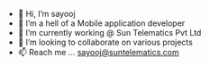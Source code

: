- 👋 Hi, I’m sayooj
- 👀 I’m a hell of a Mobile application developer
- 🌱 I’m currently working @ Sun Telematics Pvt Ltd
- 💞️ I’m looking to collaborate on various projects
- 📫 Reach me ... sayooj@suntelematics.com

<!---
sayooj2255/sayooj2255 is a ✨ special ✨ repository because its `README.md` (this file) appears on your GitHub profile.
You can click the Preview link to take a look at your changes.
--->
